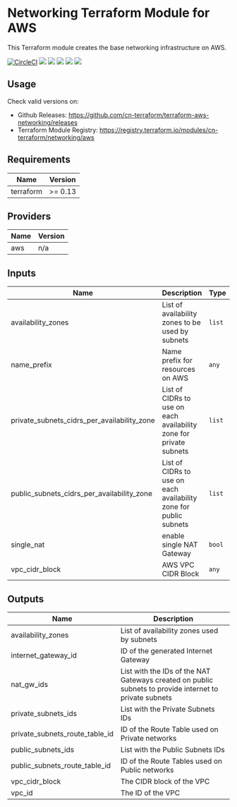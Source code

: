# Networking Terraform Module for AWS #

This Terraform module creates the base networking infrastructure on AWS.

[![CircleCI](https://circleci.com/gh/cn-terraform/terraform-aws-networking.svg?style=svg)](https://circleci.com/gh/cn-terraform/terraform-aws-networking)
[![](https://img.shields.io/github/license/cn-terraform/terraform-aws-networking)](https://github.com/cn-terraform/terraform-aws-networking)
[![](https://img.shields.io/github/issues/cn-terraform/terraform-aws-networking)](https://github.com/cn-terraform/terraform-aws-networking)
[![](https://img.shields.io/github/issues-closed/cn-terraform/terraform-aws-networking)](https://github.com/cn-terraform/terraform-aws-networking)
[![](https://img.shields.io/github/languages/code-size/cn-terraform/terraform-aws-networking)](https://github.com/cn-terraform/terraform-aws-networking)
[![](https://img.shields.io/github/repo-size/cn-terraform/terraform-aws-networking)](https://github.com/cn-terraform/terraform-aws-networking)

## Usage

Check valid versions on:
* Github Releases: <https://github.com/cn-terraform/terraform-aws-networking/releases>
* Terraform Module Registry: <https://registry.terraform.io/modules/cn-terraform/networking/aws>

<!-- BEGINNING OF PRE-COMMIT-TERRAFORM DOCS HOOK -->
## Requirements

| Name      | Version |
| --------- | ------- |
| terraform | >= 0.13 |

## Providers

| Name | Version |
| ---- | ------- |
| aws  | n/a     |

## Inputs

| Name                                             | Description                                                        | Type   | Default | Required |
| ------------------------------------------------ | ------------------------------------------------------------------ | ------ | ------- | :------: |
| availability\_zones                              | List of availability zones to be used by subnets                   | `list` | n/a     |   yes    |
| name\_prefix                                     | Name prefix for resources on AWS                                   | `any`  | n/a     |   yes    |
| private\_subnets\_cidrs\_per\_availability\_zone | List of CIDRs to use on each availability zone for private subnets | `list` | n/a     |   yes    |
| public\_subnets\_cidrs\_per\_availability\_zone  | List of CIDRs to use on each availability zone for public subnets  | `list` | n/a     |   yes    |
| single\_nat                                      | enable single NAT Gateway                                          | `bool` | `false` |    no    |
| vpc\_cidr\_block                                 | AWS VPC CIDR Block                                                 | `any`  | n/a     |   yes    |

## Outputs

| Name                               | Description                                                                                            |
| ---------------------------------- | ------------------------------------------------------------------------------------------------------ |
| availability\_zones                | List of availability zones used by subnets                                                             |
| internet\_gateway\_id              | ID of the generated Internet Gateway                                                                   |
| nat\_gw\_ids                       | List with the IDs of the NAT Gateways created on public subnets to provide internet to private subnets |
| private\_subnets\_ids              | List with the Private Subnets IDs                                                                      |
| private\_subnets\_route\_table\_id | ID of the Route Table used on Private networks                                                         |
| public\_subnets\_ids               | List with the Public Subnets IDs                                                                       |
| public\_subnets\_route\_table\_id  | ID of the Route Tables used on Public networks                                                         |
| vpc\_cidr\_block                   | The CIDR block of the VPC                                                                              |
| vpc\_id                            | The ID of the VPC                                                                                      |
<!-- END OF PRE-COMMIT-TERRAFORM DOCS HOOK -->
